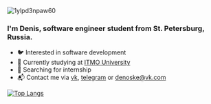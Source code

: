 ![1ylpd3npaw60](https://media.tenor.com/K4GIlCNuJu4AAAAC/mr-bean.gif)

 ### I'm Denis, software engineer student from St. Petersburg, Russia.
 
 * 🐦 Interested in software development
 * 📑 Currently studying at [ITMO University](https://itmo.ru/ru/)
 * 🐳 Searching for internship
 * 📬 Contact me via [vk](https://vk.com/denoske), [telegram](https://t.me/Denoske) or <denoske@vk.com>
 
 [![Top Langs](https://github-readme-stats.vercel.app/api/top-langs/?username=denoske&layout=compact)](https://github.com/anuraghazra/github-readme-stats)
